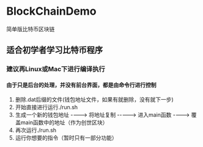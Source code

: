 # BlockChainDemo
简单版比特币区块链

## 适合初学者学习比特币程序

### 建议再Linux或Mac下进行编译执行
#### 由于只是后台的处理，并没有前台界面，都是由命令行进行控制

1. 删除.dat后缀的文件(钱包地址文件，如果有就删除，没有就下一步)
2. 开始直接进行运行./run.sh
3. 生成一个新的钱包地址 ----> 将地址复制 ----->  进入main函数 ----> 覆盖main函数中的地址（作为创世区块）
4. 再次运行./run.sh
5. 运行你想要的指令（暂时只有一部分功能）
